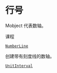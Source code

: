 # 行号

Mobject 代表数轴。

课程

[`NumberLine`](manim.mobject.graphing.number_line.NumberLine.html#manim.mobject.graphing.number_line.NumberLine "manim.mobject.graphing.number_line.NumberLine")

创建带有刻度线的数轴。

[`UnitInterval`](manim.mobject.graphing.number_line.UnitInterval.html#manim.mobject.graphing.number_line.UnitInterval "manim.mobject.graphing.number_line.UnitInterval")
